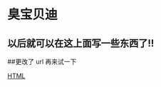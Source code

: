 # 臭宝贝迪

## 以后就可以在这上面写一些东西了!!

##更改了 url 再来试一下

[HTML](https://github.com/wang-dua/wang-dua.github.io/issues)
